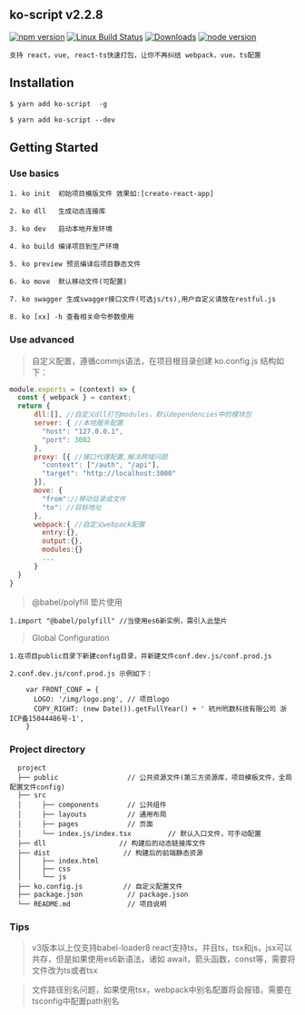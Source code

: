 ## ko-script v2.2.8

[![npm version](https://img.shields.io/npm/v/ts-loader.svg)](https://www.npmjs.com/package/ko-script)
[![Linux Build Status](https://travis-ci.org/TypeStrong/ts-loader.svg?branch=master)](https://npmjs.org/package/ko-script)
[![Downloads](http://img.shields.io/npm/dm/ts-loader.svg)](https://npmjs.org/package/ko-script)
[![node version](https://img.shields.io/node/v/ts-loader.svg)](https://www.npmjs.com/package/ko-script)

```text
支持 react，vue, react-ts快速打包，让你不再纠结 webpack，vue，ts配置
```
## Installation
```text
$ yarn add ko-script  -g 

$ yarn add ko-script --dev
```

## Getting Started

### Use basics
```text
1. ko init  初始项目模版文件 效果如:[create-react-app]

2. ko dll   生成动态连接库

3. ko dev   启动本地开发环境

4. ko build 编译项目到生产环境

5. ko preview 预览编译后项目静态文件

6. ko move  默认移动文件(可配置)

7. ko swagger 生成swagger接口文件(可选js/ts),用户自定义请放在restful.js

8. ko [xx] -h 查看相关命令参数使用
```

### Use advanced
> 自定义配置，遵循commjs语法，在项目根目录创建 ko.config.js 结构如下：
```js
module.exports = (context) => {
  const { webpack } = context;
  return {
      dll:[], //自定义dll打包modules，默认dependencies中的模块包
      server: { //本地服务配置
        "host": "127.0.0.1",
        "port": 3002
      },
      proxy: [{ //接口代理配置,解决跨域问题
        "context": ["/auth", "/api"],
        "target": "http://localhost:3000"
      }],
      move: {
        "from"://移动目录或文件
        "to": //目标地址
      },
      webpack:{ //自定义webpack配置
        entry:{},
        output:{},
        modules:{}
        ...
      }
  }
}
```

> @babel/polyfill 垫片使用
```text
1.import "@babel/polyfill" //当使用es6新实例，需引入此垫片
```

> Global Configuration

```text
1.在项目public目录下新建config目录，并新建文件conf.dev.js/conf.prod.js

2.conf.dev.js/conf.prod.js 示例如下：

    var FRONT_CONF = {
      LOGO: '/img/logo.png', // 项目logo
      COPY_RIGHT: (new Date()).getFullYear() + ' 杭州玳数科技有限公司 浙ICP备15044486号-1',
    }

```


### Project directory
```
  project
  ├── public                 // 公共资源文件(第三方资源库，项目模板文件，全局配置文件config)
  ├── src
  │     ├── components       // 公共组件
  │     ├── layouts          // 通用布局
  │     ├── pages            // 页面
  │     └── index.js/index.tsx         // 默认入口文件，可手动配置
  ├── dll                  // 构建后的动态链接库文件
  ├── dist                  // 构建后的前端静态资源
  │     ├── index.html
  │     ├── css
  │     └── js
  ├── ko.config.js          // 自定义配置文件
  ├── package.json           // package.json
  └── README.md              // 项目说明
```

### Tips
> v3版本以上仅支持babel-loader8
> react支持ts，并且ts，tsx和js，jsx可以共存，但是如果使用es6新语法，诸如 await，箭头函数，const等，需要将文件改为ts或者tsx

> 文件路径别名问题，如果使用tsx，webpack中别名配置将会报错，需要在tsconfig中配置path别名




